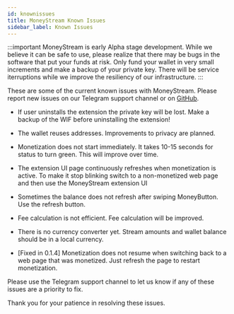 ```yaml
---
id: knownissues
title: MoneyStream Known Issues
sidebar_label: Known Issues
---
```


:::important
MoneyStream is early Alpha stage development. While we believe it can be safe to use, please realize that there may be bugs in the software that put your funds at risk. Only fund your wallet in very small increments and make a backup of your private key. There will be service iterruptions while we improve the resiliency of our infrastructure.
:::

These are some of the current known issues with MoneyStream. Please report new issues on our Telegram support channel or on <a href="https://github.com/moneystreamdev/web-monetization-projects/issues">GitHub</a>.

* If user uninstalls the extension the private key will be lost. Make a backup of the WIF before uninstalling the extension!
* The wallet reuses addresses. Improvements to privacy are planned.
* Monetization does not start immediately. It takes 10-15 seconds for status to turn green. This will improve over time.
* The extension UI page continuously refreshes when monetization is active. To make it stop blinking switch to a non-monetized web page and then use the MoneyStream extension UI
* Sometimes the balance does not refresh after swiping MoneyButton. Use the refresh button.
* Fee calculation is not efficient. Fee calculation will be improved.
* There is no currency converter yet. Stream amounts and wallet balance should be in a local currency.

* [Fixed in 0.1.4] Monetization does not resume when switching back to a web page that was monetized. Just refresh the page to restart monetization.

Please use the Telegram support channel to let us know if any of these issues are a priority to fix.  

Thank you for your patience in resolving these issues.
